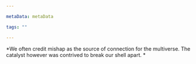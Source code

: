 ```yaml
---

metaData: metaData

tags: ""

---
```


*We often credit mishap as the source of connection for the multiverse. The catalyst however was contrived to break our shell apart. *